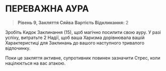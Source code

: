 ﻿# ПЕРЕВАЖНА АУРА

> **Рівень 9, Закляття Сяйва**
> **Вартість Відкликання:** 2

Зробіть Кидок Заклинання (15), щоб магічно посилити свою ауру. У разі успіху, витратьте 2 Надії, щоб ваша Харизма дорівнювала вашій Характеристиці для Заклинань до вашого наступного тривалого відпочинку.

Поки це закляття активне, супротивник повинен зазначити Стрес, коли націлюється на вас атакою.